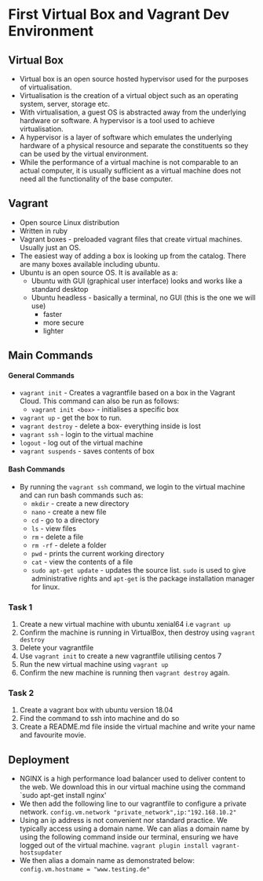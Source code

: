 # First Virtual Box and Vagrant Dev Environment

## Virtual Box
* Virtual box is an open source hosted hypervisor used for the purposes of virtualisation.
* Virtualisation is the creation of a virtual object such as an operating system, server, storage etc.
* With virtualisation, a guest OS is abstracted away from the underlying hardware or software. A hypervisor is a tool used to achieve virtualisation.
* A hypervisor is a layer of software which emulates the underlying hardware of a physical resource and separate the constituents so they can be used by the virtual environment.
* While the performance of a virtual machine is not comparable to an actual computer, it is usually sufficient as a virtual machine does not need all the functionality of the base computer.


## Vagrant
* Open source Linux distribution
* Written in ruby
* Vagrant boxes - preloaded vagrant files that create virtual machines. Usually just an OS.
* The easiest way of adding a box is looking up from the catalog. There are many boxes available including ubuntu.
* Ubuntu is an open source OS. It is available as a:
   * Ubuntu with GUI (graphical user interface) looks and works like a standard desktop
   * Ubuntu headless - basically a terminal, no GUI (this is the one we will use)
       * faster
       * more secure
       * lighter

## Main Commands
#### General Commands
* `vagrant init` - Creates a vagrantfile based on a box in the Vagrant Cloud. This command can also be run as follows:
  * `vagrant init <box>` - initialises a specific box
* `vagrant up` - get the box to run.
* `vagrant destroy` - delete a box- everything inside is lost
* `vagrant ssh` - login to the virtual machine
* `logout` - log out of the virtual machine
* `vagrant suspends` - saves contents of box
#### Bash Commands
* By running the `vagrant ssh` command, we login to the virtual machine and can run bash commands such as:
  * `mkdir` - create  a new directory
  * `nano` - create a new file
  * `cd` - go to a directory
  * `ls` - view files
  * `rm` - delete a file
  * `rm -rf` - delete a folder
  * `pwd` - prints the current working directory
  * `cat` - view the contents of a file
  * `sudo apt-get update` - updates the source list. `sudo` is used to give administrative rights and `apt-get` is the package installation manager for linux.


### Task 1
1. Create a new virtual machine with ubuntu xenial64 i.e  `vagrant up`
2. Confirm the machine is running in VirtualBox, then destroy using `vagrant destroy`
3. Delete your vagrantfile
4. Use `vagrant init` to create a new vagrantfile utilising centos 7
5. Run the new virtual machine using `vagrant up`
6. Confirm the new machine is running then `vagrant destroy` again.

### Task 2
1. Create a vagrant box with ubuntu version 18.04
2. Find the command to ssh into machine and do so
3. Create a README.md file inside the virtual machine and write your name and favourite movie.


## Deployment
* NGINX is a high performance load balancer used to deliver content to the web. We download this in our virtual machine using the command
`sudo apt-get install nginx'
* We then add the following line to our vagrantfile to configure a private network.
`config.vm.network "private_network",ip:"192.168.10.2"`
* Using an ip address is not convenient nor standard practice. We typically access using a domain name. We can alias a domain name by using the following command inside our terminal, ensuring we have logged out of the virtual machine.
`vagrant plugin install vagrant-hostsupdater`
* We then alias a domain name as demonstrated below:
`config.vm.hostname = "www.testing.de"`
